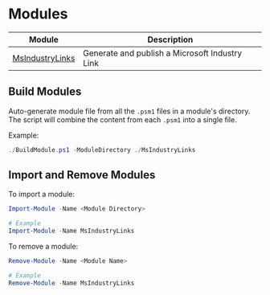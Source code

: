 # Modules

| Module                                       | Description                                    |
| -------------------------------------------- | ---------------------------------------------- |
| [MsIndustryLinks](MsIndustryLinks/README.md) | Generate and publish a Microsoft Industry Link |

## Build Modules

Auto-generate module file from all the `.psm1` files in a module's directory. The script will combine the content from each `.psm1` into a single file.

Example:

```powershell
./BuildModule.ps1 -ModuleDirectory ./MsIndustryLinks
```

## Import and Remove Modules

To import a module:

```powershell
Import-Module -Name <Module Directory>

# Example
Import-Module -Name MsIndustryLinks
```

To remove a module:

```powershell
Remove-Module -Name <Module Name>

# Example
Remove-Module -Name MsIndustryLinks
```
